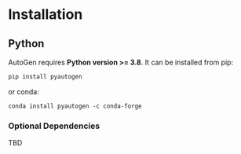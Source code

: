 # Installation

## Python

AutoGen requires **Python version >= 3.8**. It can be installed from pip:

```bash
pip install pyautogen
```

or conda:
```
conda install pyautogen -c conda-forge
```

### Optional Dependencies

TBD